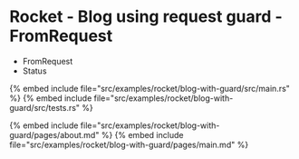 # Rocket - Blog using request guard - FromRequest

* FromRequest
* Status

{% embed include file="src/examples/rocket/blog-with-guard/src/main.rs" %}
{% embed include file="src/examples/rocket/blog-with-guard/src/tests.rs" %}

{% embed include file="src/examples/rocket/blog-with-guard/pages/about.md" %}
{% embed include file="src/examples/rocket/blog-with-guard/pages/main.md" %}


